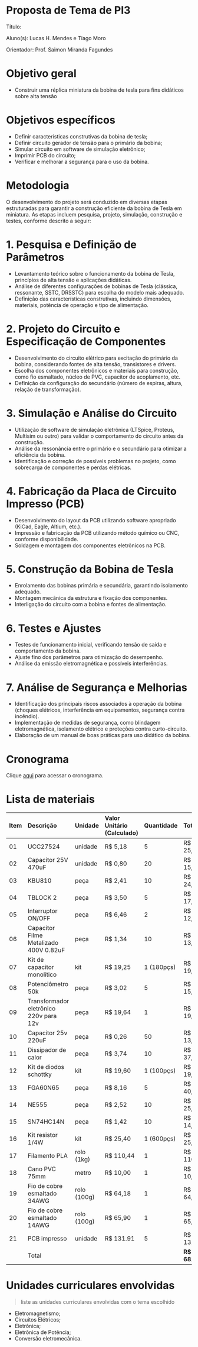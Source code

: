 # Proposta de Tema de PI3
Título:

Aluno(s): Lucas H. Mendes e Tiago Moro

Orientador: Prof. Saimon Miranda Fagundes

# Objetivo geral
 - Construir uma réplica miniatura da bobina de tesla para fins didáticos sobre alta tensão

# Objetivos específicos
 - Definir características construtivas da bobina de tesla; 
 - Definir circuito gerador de tensão para o primário da bobina; 
 - Simular circuito em software de simulação eletrônico; 
 - Imprimir PCB do circuito; 
 - Verificar e melhorar a segurança para o uso da bobina.

# Metodologia

O desenvolvimento do projeto será conduzido em diversas etapas estruturadas para garantir a 
construção eficiente da bobina de Tesla em miniatura. As etapas incluem pesquisa, projeto, 
simulação, construção e testes, conforme descrito a seguir:

# 1. Pesquisa e Definição de Parâmetros
  - Levantamento teórico sobre o funcionamento da bobina de Tesla, princípios de alta tensão e 
aplicações didáticas.
  - Análise de diferentes configurações de bobinas de Tesla (clássica, ressonante, SSTC, 
DRSSTC) para escolha do modelo mais adequado.
  - Definição das características construtivas, incluindo dimensões, materiais, potência de 
operação e tipo de alimentação.
# 2. Projeto do Circuito e Especificação de Componentes
 - Desenvolvimento do circuito elétrico para excitação do primário da bobina, considerando 
fontes de alta tensão, transistores e drivers.
 - Escolha dos componentes eletrônicos e materiais para construção, como fio esmaltado, 
núcleo de PVC, capacitor de acoplamento, etc.
 - Definição da configuração do secundário (número de espiras, altura, relação de 
transformação).
# 3.  Simulação e Análise do Circuito
  - Utilização de software de simulação eletrônica (LTSpice, Proteus, Multisim ou outro) para 
validar o comportamento do circuito antes da construção.
  - Análise da ressonância entre o primário e o secundário para otimizar a eficiência da bobina.
  - Identificação e correção de possíveis problemas no projeto, como sobrecarga de 
componentes e perdas elétricas.
# 4. Fabricação da Placa de Circuito Impresso (PCB)
  - Desenvolvimento do layout da PCB utilizando software apropriado (KiCad, Eagle, Altium, 
etc.).
  - Impressão e fabricação da PCB utilizando método químico ou CNC, conforme 
disponibilidade.
  - Soldagem e montagem dos componentes eletrônicos na PCB.
# 5. Construção da Bobina de Tesla
  - Enrolamento das bobinas primária e secundária, garantindo isolamento adequado.
  - Montagem mecânica da estrutura e fixação dos componentes.
  - Interligação do circuito com a bobina e fontes de alimentação.
# 6. Testes e Ajustes
  -  Testes de funcionamento inicial, verificando tensão de saída e comportamento da bobina.
  -  Ajuste fino dos parâmetros para otimização do desempenho.
  -  Análise da emissão eletromagnética e possíveis interferências.
# 7.  Análise de Segurança e Melhorias
  - Identificação dos principais riscos associados à operação da bobina (choques elétricos, 
interferência em equipamentos, segurança contra incêndio).
  - Implementação de medidas de segurança, como blindagem eletromagnética, isolamento 
elétrico e proteções contra curto-circuito.
  - Elaboração de um manual de boas práticas para uso didático da bobina.

# Cronograma
Clique [aqui](https://github.com/orgs/ifsc-itj/projects/8/views/1) para acessar o cronograma.

# Lista de materiais

| Item | Descrição | Unidade | Valor Unitário (Calculado) | Quantidade | Total |
| :--- | :------------------------------------- | :---------- | :------------------------- | :---------- | :---------- |
| 01   | UCC27524                               | unidade     | R$ 5,18                    | 5           | R$ 25,91    |
| 02   | Capacitor 25V 470uF                    | unidade     | R$ 0,80                    | 20          | R$ 15,98    |
| 03   | KBU810                                 | peça        | R$ 2,41                    | 10          | R$ 24,10    |
| 04   | TBLOCK 2                               | peça        | R$ 3,50                    | 5           | R$ 17,48    |
| 05   | Interruptor ON/OFF                     | peça        | R$ 6,46                    | 2           | R$ 12,91    |
| 06   | Capacitor Filme Metalizado 400V 0.82uF | peça        | R$ 1,34                    | 10          | R$ 13,36    |
| 07   | Kit de capacitor monolítico            | kit         | R$ 19,25                   | 1 (180pçs)  | R$ 19,25    |
| 08   | Potenciômetro 50k                      | peça        | R$ 3,02                    | 5           | R$ 15,09    |
| 09   | Transformador eletrônico 220v para 12v | peça        | R$ 19,64                   | 1           | R$ 19,64    |
| 10   | Capacitor 25v 220uF                    | peça        | R$ 0,26                    | 50          | R$ 13,11    |
| 11   | Dissipador de calor                    | peça        | R$ 3,74                    | 10          | R$ 37,40    |
| 12   | Kit de diodos schottky                 | kit         | R$ 19,60                   | 1 (100pçs)  | R$ 19,60    |
| 13   | FGA60N65                               | peça        | R$ 8,16                    | 5           | R$ 40,82    |
| 14   | NE555                                  | peça        | R$ 2,52                    | 10          | R$ 25,22    |
| 15   | SN74HC14N                              | peça        | R$ 1,42                    | 10          | R$ 14,20    |
| 16   | Kit resistor 1/4W                      | kit         | R$ 25,40                   | 1 (600pçs)  | R$ 25,40    |
| 17   | Filamento PLA                          | rolo (1kg)  | R$ 110,44                  | 1           | R$ 110,44   |
| 18   | Cano PVC 75mm                          | metro       | R$ 10,00                   | 1           | R$ 10,00    |
| 19   | Fio de cobre esmaltado 34AWG           | rolo (100g) | R$ 64,18                   | 1           | R$ 64,18    |
| 20   | Fio de cobre esmaltado 14AWG           | rolo (100g) | R$ 65,90                   | 1           | R$ 65,90    |
| 21   | PCB impresso                           | unidade     | R$ 131.91                  | 5           | R$ 131.91   |
|      | Total                                  |             |                            |             | **R$ 681,90** |

# Unidades curriculares envolvidas
> liste as unidades curriculares envolvidas com o tema escolhido
- Eletromagnetismo;
- Circuitos Elétricos;
- Eletrônica;
- Eletrônica de Potência;
- Conversão eletromecânica.
